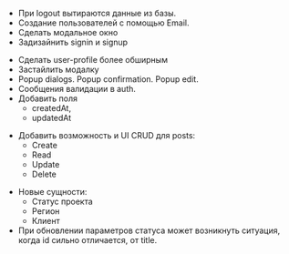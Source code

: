 + При logout вытираются данные из базы.
+ Создание пользователей с помощью Email.
+ Сделать модальное окно
+ Задизайнить signin и signup

- Сделать user-profile более обширным
- Застайлить модалку
- Popup dialogs. Popup confirmation. Popup edit.
- Сообщения валидации в auth.
- Добавить поля
  + createdAt,
  - updatedAt
+ Добавить возможность и UI CRUD для posts:
  + Create
  + Read
  + Update
  + Delete
- Новые сущности:
  - Статус проекта
  - Регион
  - Клиент
- При обновлении параметров статуса может возникнуть ситуация, когда id сильно отличается, от title.
